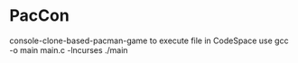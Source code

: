 # PacCon
console-clone-based-pacman-game
to execute file in CodeSpace use 
	 gcc -o main main.c -lncurses
  ./main

 
